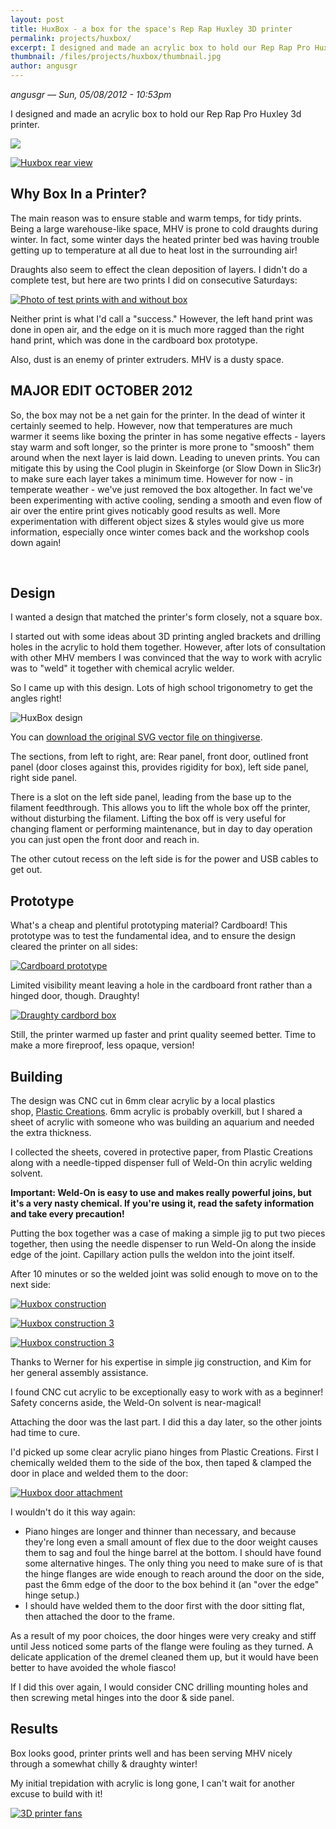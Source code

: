 ```yaml
---
layout: post
title: HuxBox - a box for the space's Rep Rap Huxley 3D printer
permalink: projects/huxbox/
excerpt: I designed and made an acrylic box to hold our Rep Rap Pro Huxley 3d printer.
thumbnail: /files/projects/huxbox/thumbnail.jpg
author: angusgr
---
```


*angusgr — Sun, 05/08/2012 - 10:53pm*

I designed and made an acrylic box to hold our Rep Rap Pro Huxley 3d
printer.

[![](/files/projects/huxbox/huxbox1.jpg)](/files/projects/huxbox/huxbox1.jpg)

[![Huxbox rear view](/files/projects/huxbox/huxbox3.jpg)](/files/projects/huxbox/huxbox3.jpg)

Why Box In a Printer?
---------------------

The main reason was to ensure stable and warm temps, for tidy prints.
Being a large warehouse-like space, MHV is prone to cold draughts during
winter. In fact, some winter days the heated printer bed was having
trouble getting up to temperature at all due to heat lost in the
surrounding air!

Draughts also seem to effect the clean deposition of layers. I didn't do
a complete test, but here are two prints I did on consecutive Saturdays:

[![Photo of test prints with and without box](/files/projects/huxbox/huxbox12.jpg)](/files/projects/huxbox/huxbox12.jpg)

Neither print is what I'd call a "success." However, the left hand print
was done in open air, and the edge on it is much more ragged than the
right hand print, which was done in the cardboard box prototype.

Also, dust is an enemy of printer extruders. MHV is a dusty space.

MAJOR EDIT OCTOBER 2012
-----------------------

So, the box may not be a net gain for the printer. In the dead of winter
it certainly seemed to help. However, now that temperatures are much
warmer it seems like boxing the printer in has some negative effects -
layers stay warm and soft longer, so the printer is more prone to
"smoosh" them around when the next layer is laid down. Leading to uneven
prints. You can mitigate this by using the Cool plugin in Skeinforge (or
Slow Down in Slic3r) to make sure each layer takes a minimum time.
However for now - in temperate weather - we've just removed the box
altogether. In fact we've been experimenting with active cooling,
sending a smooth and even flow of air over the entire print gives
noticably good results as well. More experimentation with different
object sizes & styles would give us more information, especially once
winter comes back and the workshop cools down again!

 

Design
------

I wanted a design that matched the printer's form closely, not a square
box.

I started out with some ideas about 3D printing angled brackets and
drilling holes in the acrylic to hold them together. However, after lots
of consultation with other MHV members I was convinced that the way to
work with acrylic was to "weld" it together with chemical acrylic
welder.

So I came up with this design. Lots of high school trigonometry to get
the angles right! 

![HuxBox design](/files/projects/huxbox/huxbox-design.png)

You can [download the original SVG vector file on thingiverse](http://www.thingiverse.com/thing:27980).

The sections, from left to right, are: Rear panel, front door, outlined
front panel (door closes against this, provides rigidity for box), left
side panel, right side panel.

There is a slot on the left side panel, leading from the base up to the
filament feedthrough. This allows you to lift the whole box off the
printer, without disturbing the filament. Lifting the box off is very
useful for changing flament or performing maintenance, but in day to day
operation you can just open the front door and reach in.

The other cutout recess on the left side is for the power and USB cables
to get out.

Prototype
---------

What's a cheap and plentiful prototyping material? Cardboard! This
prototype was to test the fundamental idea, and to ensure the design
cleared the printer on all sides:

[![Cardboard prototype](/files/projects/huxbox/huxbox11.jpg)](/files/projects/huxbox/huxbox11.jpg)

Limited visibility meant leaving a hole in the cardboard front rather
than a hinged door, though. Draughty!

[![Draughty cardbord box](/files/projects/huxbox/huxbox10.jpg)](/files/projects/huxbox/huxbox10.jpg)

Still, the printer warmed up faster and print quality seemed better.
Time to make a more fireproof, less opaque, version!

Building
--------

The design was CNC cut in 6mm clear acrylic by a local plastics
shop, [Plastic Creations](http://www.plasticcreations.com.au/). 6mm
acrylic is probably overkill, but I shared a sheet of acrylic with
someone who was building an aquarium and needed the extra thickness.

I collected the sheets, covered in protective paper, from Plastic
Creations along with a needle-tipped dispenser full of Weld-On thin
acrylic welding solvent.

**Important: Weld-On is easy to use and makes really powerful joins, but
it's a very nasty chemical. If you're using it, read the safety
information and take every precaution!**

Putting the box together was a case of making a simple jig to put two
pieces together, then using the needle dispenser to run Weld-On along
the inside edge of the joint. Capillary action pulls the weldon into the
joint itself.

After 10 minutes or so the welded joint was solid enough to move on to
the next side:

[![Huxbox construction](/files/projects/huxbox/huxbox6.jpg)](/files/projects/huxbox/huxbox6.jpg)

[![Huxbox construction 3](/files/projects/huxbox/huxbox7.jpg)](/files/projects/huxbox/huxbox7.jpg)

[![Huxbox construction 3](/files/projects/huxbox/huxbox8.jpg)](/files/projects/huxbox/huxbox8.jpg)

Thanks to Werner for his expertise in simple jig construction, and Kim
for her general assembly assistance.

I found CNC cut acrylic to be exceptionally easy to work with as a
beginner! Safety concerns aside, the Weld-On solvent is near-magical!

Attaching the door was the last part. I did this a day later, so the
other joints had time to cure.

I'd picked up some clear acrylic piano hinges from Plastic Creations.
First I chemically welded them to the side of the box, then taped &
clamped the door in place and welded them to the door:

[![Huxbox door attachment](/files/projects/huxbox/huxbox9.jpg)](/files/projects/huxbox/huxbox9.jpg)

I wouldn't do it this way again:

-   Piano hinges are longer and thinner than necessary, and because
    they're long even a small amount of flex due to the door weight
    causes them to sag and foul the hinge barrel at the bottom. I     should
    have found some alternative hinges. The only thing you need to make
    sure of is that the hinge flanges are wide enough to reach around
    the door on the side, past the 6mm edge of the door to the box
    behind it (an "over the edge" hinge setup.)
-   I should have welded them to the door first with the door sitting
    flat, then attached the door to the frame.

As a result of my poor choices, the door hinges were very creaky and
stiff until Jess noticed some parts of the flange were fouling as they
turned. A delicate application of the dremel cleaned them up, but it
would have been better to have avoided the whole fiasco!

If I did this over again, I would consider CNC drilling mounting holes
and then screwing metal hinges into the door & side panel.


Results
-------

Box looks good, printer prints well and has been serving MHV nicely
through a somewhat chilly & draughty winter!

My initial trepidation with acrylic is long gone, I can't wait for
another excuse to build with it!

[![3D printer fans](/files/projects/huxbox/huxbox4.jpg)](/files/projects/huxbox/huxbox4.jpg)
